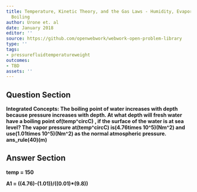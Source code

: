 ```yaml
---
title: Temperature, Kinetic Theory, and the Gas Laws - Humidity, Evaporation, and
  Boiling
author: Urone et. al
date: January 2018
editor: ''
source: https://github.com/openwebwork/webwork-open-problem-library
type: ''
tags:
- pressurefluidtemperatureweight
outcomes:
- TBD
assets: ''
---
```


## Question Section 

<b>
<b>Integrated Concepts:<b> The boiling point of water increases with depth because pressure increases with depth. At what depth will fresh water have a boiling point of(temp^circC) , if the surface of the water is at sea level? The vapor pressure at(temp^circC) is(4.76times 10^5)(Nm^2) and use(1.01times 10^5)(Nm^2) as the normal atmospheric pressure.
ans_rule(40)(m)


## Answer Section

temp = 150

A1 = ((4.76)-(1.01))/((0.01)*(9.8))